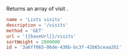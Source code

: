Returns an array of visit .

```toml
name = 'Lists visits'
description = '/visits'
method = 'GET'
url = '{{baseUrl}}/visits'
sortWeight = 2000000
id = '3a6ff065-06de-436b-bc3f-42b65ceaa261'
```

